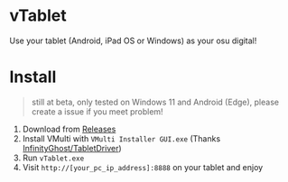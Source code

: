 # vTablet

Use your tablet (Android, iPad OS or Windows) as your osu digital! 

# Install

> still at beta, only tested on Windows 11 and Android (Edge), please create a issue if you meet problem! 

1. Download from [Releases](https://github.com/Teages/vTablet/releases)
2. Install VMulti with `VMulti Installer GUI.exe` (Thanks [InfinityGhost/TabletDriver](https://github.com/InfinityGhost/TabletDriver))
3. Run `vTablet.exe`
4. Visit `http://[your_pc_ip_address]:8888` on your tablet and enjoy
